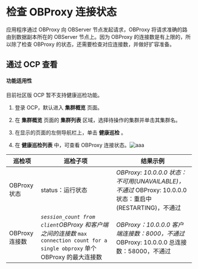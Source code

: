 # 检查 OBProxy 连接状态

应用程序通过 OBProxy 向 OBServer 节点发起请求，OBProxy 将请求准确的路由到数据副本所在的 OBServer 节点上。因为 OBProxy 的连接数是有上限的，所以除了检查 OBProxy 的状态，还需要检查对应连接数，并做好扩容准备。

## 通过 OCP 查看

  <main id="notice" >
    <h4>功能适用性</h4>
    <p>目前社区版 OCP 暂不支持健康巡检功能。</p>
  </main>

1. 登录 OCP，默认进入 **集群概览** 页面。

2. 在 **集群概览** 页面的 **集群列表** 区域，选择待操作的集群并单击其集群名。

3. 在显示的页面的左侧导航栏上，单击 **健康巡检** 。

4. 在 **健康巡检列表** 中，可查看 OBProxy 连接状态。![aaa](https://help-static-aliyun-doc.aliyuncs.com/assets/img/zh-CN/4935672461/p374206.png)

|     巡检项     |                                                                                                                        巡检子项                                                                                                                         |                                                                                                                   结果示例                                                                                                                    |
|-------------|-----------------------------------------------------------------------------------------------------------------------------------------------------------------------------------------------------------------------------------------------------|-------------------------------------------------------------------------------------------------------------------------------------------------------------------------------------------------------------------------------------------|
| OBProxy 状态  | status：运行状态                                                                                                                                                                                                                                         | *OBProxy: 10.0.0.0 状态：不可用(UNAVAILABLE)，不通过    <!-- -->* OBProxy: 10.0.0.0 状态：重启中(RESTARTING)，不通过    |
| OBProxy 连接数 | *`session_count from client`OBProxy 和客户端之间的连接数    <!-- -->* `max connection count for a single obproxy` 单个 OBProxy 的最大连接数    | *OBProxy：10.0.0.0 客户端连接数：8000，不通过    <!-- -->* OBProxy: 10.0.0.0 总连接数：58000，不通过                     |
